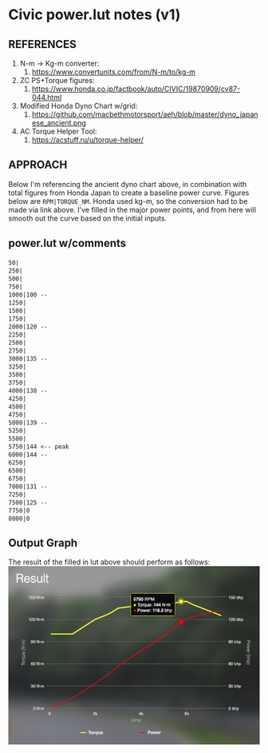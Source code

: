 # Civic power.lut notes (v1)

## REFERENCES
1. N-m -> Kg-m converter: 
    1. https://www.convertunits.com/from/N-m/to/kg-m
1. ZC PS+Torque figures: 
    1. https://www.honda.co.jp/factbook/auto/CIVIC/19870909/cv87-044.html
1. Modified Honda Dyno Chart w/grid: 
    1. https://github.com/macbethmotorsport/aeh/blob/master/dyno_japanese_ancient.png
1. AC Torque Helper Tool: 
    1. https://acstuff.ru/u/torque-helper/

## APPROACH
Below I'm referencing the ancient dyno chart above, in combination with total figures from Honda Japan to create
a baseline power curve. Figures below are `RPM|TORQUE_NM`. Honda used kg-m, so the conversion had to be made via
link above. I've filled in the major power points, and from here will smooth out the curve based on the initial inputs.

## power.lut w/comments
```
50|
250|
500|
750|
1000|100 --
1250|
1500|
1750|
2000|120 --
2250|
2500|
2750|
3000|135 --
3250|
3500|
3750|
4000|138 --
4250|
4500|
4750|
5000|139 --
5250|
5500|
5750|144 <-- peak
6000|144 --
6250|
6500|
6750|
7000|131 --
7250|
7500|125 --
7750|0
8000|0
```

## Output Graph
The result of the filled in lut above should perform as follows:
![alt text](dyno_ac_v1.png)
